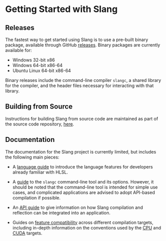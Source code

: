 # Getting Started with Slang

## Releases

The fastest way to get started using Slang is to use a pre-built binary package, available through GitHub [releases](https://github.com/shader-slang/slang/releases). Binary packages are currently available for:

* Windows 32-bit x86
* Windows 64-bit x86-64
* Ubuntu Linux 64-bit x86-64

Binary releases include the command-line compiler `slangc`, a shared library for the compiler, and the header files necessary for interacting with that library.

## Building from Source

Instructions for building Slang from source code are maintained as part of the source code repository, [here](https://github.com/shader-slang/slang/blob/master/docs/building.md).

## Documentation

The documentation for the Slang project is currently limited, but includes the following main pieces:

* A [language guide](slang/language-guide) to introduce the language features for developers already familiar with HLSL.

* A [guide](slang/command-line-slangc) to the `slangc` command-line tool and its options. However, it should be noted that the command-line tool is intended for simple use cases, and complicated applications are advised to adopt API-based compilation if possible.

* An [API guide](slang/api-users-guide) to give information on how Slang compilation and reflection can be integrated into an application.

* Guides on [feature compatibility](slang/target-compatibility) across different compilation targets, including in-depth information on the conventions used by the [CPU](slang/cpu-target) and [CUDA](slang/cuda-target) targets.
